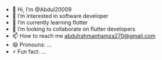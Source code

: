 - 👋 Hi, I’m @Abdul20009
- 👀 I’m interested in software developer
- 🌱 I’m currently learning flutter
- 💞️ I’m looking to collaborate on flutter developers
- 📫 How to reach me abdulrahmanhamza270@gmail.com
- 😄 Pronouns: ...
- ⚡ Fun fact: ...

<!---
Abdul20009/Abdul20009 is a ✨ special ✨ repository because its `README.md` (this file) appears on your GitHub profile.
You can click the Preview link to take a look at your changes.
--->
